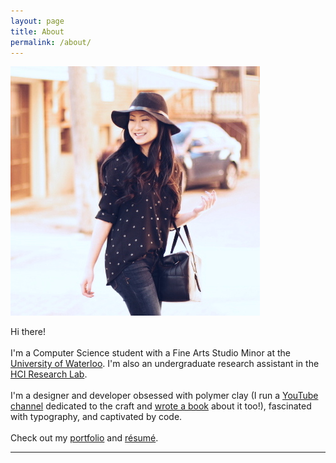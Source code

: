 ```yaml
---
layout: page
title: About
permalink: /about/
---
```


<img class="col one right profile-photo" src="/img/prof_pic.jpg">

Hi there!
<br/>
<br/>
I'm a Computer Science student with a Fine Arts Studio Minor at the <a href="https://cs.uwaterloo.ca/" target="_blank">University of Waterloo</a>. I'm also an undergraduate research assistant in the <a href="http://hci.uwaterloo.ca/">HCI Research Lab</a>.
<br/>  
I'm a designer and developer obsessed with polymer clay (I run a <a class="link" href="https://www.youtube.com/user/puddingfishcakes" target="_blank">YouTube channel</a> dedicated to the craft and <a class="link" href="http://www.goodreads.com/book/show/21944928-clay-charm-magic" target="_blank">wrote a book</a> about it too!), fascinated with typography, and captivated by code.
<br/>
<br/>
Check out my <a class="link" href="{{ site.baseurl }}/portfolio">portfolio</a> and <a class="link" href="{{ site.baseurl }}/resume.pdf" target="_blank">r&eacute;sum&eacute;</a>.


<hr/>
<br/>
